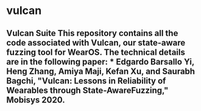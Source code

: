 # vulcan
## Vulcan Suite This repository contains all the code associated with Vulcan, our state-aware fuzzing tool for WearOS. The technical details are in the following paper:  * Edgardo Barsallo Yi, Heng Zhang, Amiya Maji, Kefan Xu, and Saurabh Bagchi, "Vulcan: Lessons in Reliability of Wearables through State-AwareFuzzing," Mobisys 2020.
